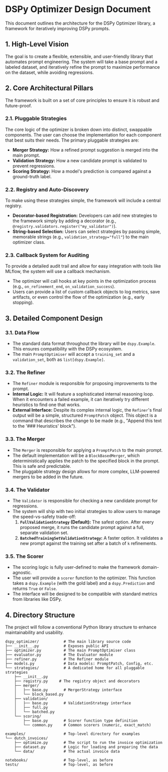 # DSPy Optimizer Design Document

This document outlines the architecture for the DSPy Optimizer library, a framework for iteratively improving DSPy prompts.

## 1. High-Level Vision

The goal is to create a flexible, extensible, and user-friendly library that automates prompt engineering. The system will take a base prompt and a labeled dataset, and iteratively refine the prompt to maximize performance on the dataset, while avoiding regressions.

## 2. Core Architectural Pillars

The framework is built on a set of core principles to ensure it is robust and future-proof.

### 2.1. Pluggable Strategies
The core logic of the optimizer is broken down into distinct, swappable components. The user can choose the implementation for each component that best suits their needs. The primary pluggable strategies are:
- **Merger Strategy:** How a refined prompt suggestion is merged into the main prompt.
- **Validation Strategy:** How a new candidate prompt is validated to prevent regressions.
- **Scoring Strategy:** How a model's prediction is compared against a ground-truth label.

### 2.2. Registry and Auto-Discovery
To make using these strategies simple, the framework will include a central registry.
- **Decorator-based Registration:** Developers can add new strategies to the framework simply by adding a decorator (e.g., `@registry.validators.register("my_validator")`).
- **String-based Selection:** Users can select strategies by passing simple, memorable strings (e.g., `validation_strategy="full"`) to the main optimizer class.

### 2.3. Callback System for Auditing
To provide a detailed audit trail and allow for easy integration with tools like MLflow, the system will use a callback mechanism.
- The optimizer will call hooks at key points in the optimization process (e.g., `on_refinement_end`, `on_validation_success`).
- Users can provide a list of custom callback objects to log metrics, save artifacts, or even control the flow of the optimization (e.g., early stopping).

## 3. Detailed Component Design

### 3.1. Data Flow
- The standard data format throughout the library will be `dspy.Example`. This ensures compatibility with the DSPy ecosystem.
- The main `PromptOptimiser` will accept a `training_set` and a `validation_set`, both as `list[dspy.Example]`.

### 3.2. The Refiner
- The `Refiner` module is responsible for proposing improvements to the prompt.
- **Internal Logic:** It will feature a sophisticated internal reasoning loop. When it encounters a failed example, it can iteratively try different heuristics to find one that works.
- **External Interface:** Despite its complex internal logic, the `Refiner`'s final output will be a simple, structured `PromptPatch` object. This object is a command that describes the change to be made (e.g., "Append this text to the '### Heuristics' block").

### 3.3. The Merger
- The `Merger` is responsible for applying a `PromptPatch` to the main prompt.
- The default implementation will be a `BlockBasedMerger`, which deterministically applies the patch to the specified block in the prompt. This is safe and predictable.
- The pluggable strategy design allows for more complex, LLM-powered mergers to be added in the future.

### 3.4. The Validator
- The `Validator` is responsible for checking a new candidate prompt for regressions.
- The system will ship with two initial strategies to allow users to manage the speed-vs-safety trade-off:
    1.  **`FullValidationStrategy` (Default):** The safest option. After every proposed merge, it runs the candidate prompt against a full, separate validation set.
    2.  **`BatchedTrainingSetValidationStrategy`:** A faster option. It validates a new prompt against the training set after a batch of `k` refinements.

### 3.5. The Scorer
- The scoring logic is fully user-defined to make the framework domain-agnostic.
- The user will provide a `scorer` function to the optimizer. This function takes a `dspy.Example` (with the gold label) and a `dspy.Prediction` and returns `True` or `False`.
- The interface will be designed to be compatible with standard metrics from libraries like DSPy.

## 4. Directory Structure

The project will follow a conventional Python library structure to enhance maintainability and usability.

```
dspy_optimizer/           # The main library source code
├── __init__.py           # Exposes public API
├── optimizer.py          # The main PromptOptimiser class
├── evaluator.py          # The Evaluator module
├── refiner.py            # The Refiner module
├── models.py             # Data models: PromptPatch, Config, etc.
└── strategies/           # A dedicated home for all pluggable strategies
    ├── __init__.py
    ├── registry.py     # The registry object and decorators
    ├── merger/
    │   ├── base.py       # MergerStrategy interface
    │   └── block_based.py
    ├── validation/
    │   ├── base.py       # ValidationStrategy interface
    │   ├── full.py
    │   └── batched.py
    └── scoring/
        ├── base.py       # Scorer function type definition
        └── common.py     # Common scorers (numeric, exact_match)

examples/                 # Top-level directory for examples
└── dutch_invoices/
    ├── optimize.py       # The script to run the invoice optimization
    ├── dataset.py        # Logic for loading and preparing the data
    └── data/             # The actual invoice data

notebooks/                # Top-level, as before
tests/                    # Top-level, as before

